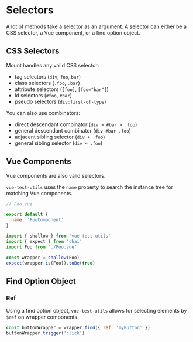 # Selectors

A lot of methods take a selector as an argument. A selector can either be a CSS selector, a Vue component, or a find option object.

## CSS Selectors

Mount handles any valid CSS selector:

- tag selectors (`div`, `foo`, `bar`)
- class selectors (`.foo`, `.bar`)
- attribute selectors (`[foo]`, `[foo="bar"]`)
- id selectors (`#foo`, `#bar`)
- pseudo selectors (`div:first-of-type`)

You can also use combinators:

- direct descendant combinator (`div > #bar > .foo`)
- general descendant combinator (`div #bar .foo`)
- adjacent sibling selector (`div + .foo`)
- general sibling selector (`div ~ .foo`)

## Vue Components

Vue components are also valid selectors.

`vue-test-utils` uses the `name` property to search the instance tree for matching Vue components.

```js
// Foo.vue

export default {
  name: 'FooComponent'
}
```

```js
import { shallow } from 'vue-test-utils'
import { expect } from 'chai'
import Foo from './Foo.vue'

const wrapper = shallow(Foo)
expect(wrapper.is(Foo)).toBe(true)
```

## Find Option Object

### Ref

Using a find option object, `vue-test-utils` allows for selecting elements by `$ref` on wrapper components.

```js
const buttonWrapper = wrapper.find({ ref: 'myButton' })
buttonWrapper.trigger('click')
```

